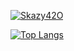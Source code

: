 [![Skazy42O](https://github-readme-stats.vercel.app/api?username=skazy42O&count_private=true&show_icons=true&&theme=tokyonight)](https://github.com/skazy42O/github-readme-stats)

[![Top Langs](https://github-readme-stats.vercel.app/api/top-langs/?username=skazy42O&langs_count=6&layout=compact&hide=POV-Ray%20SDL)](https://github.com/skazy42O/github-readme-stats)

